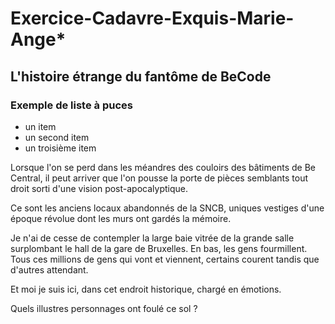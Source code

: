# Exercice-Cadavre-Exquis-Marie-Ange*

## L'histoire étrange du fantôme de BeCode

### Exemple de liste à puces

* un item
* un second item
* un troisième item

Lorsque l'on se perd dans les méandres des couloirs des bâtiments de Be Central, il peut arriver que l'on pousse la porte de pièces semblants tout droit sorti d'une vision post-apocalyptique. 

Ce sont les anciens locaux abandonnés de la SNCB, uniques vestiges d'une époque révolue dont les murs ont gardés la mémoire.

Je n'ai de cesse de contempler la large baie vitrée de la grande salle surplombant le hall de la gare de Bruxelles. 
En bas, les gens fourmillent. Tous ces millions de gens qui vont et viennent, certains courent tandis que d'autres attendant.

Et moi je suis ici, dans cet endroit historique, chargé en émotions. 

Quels illustres personnages ont foulé ce sol ? 

